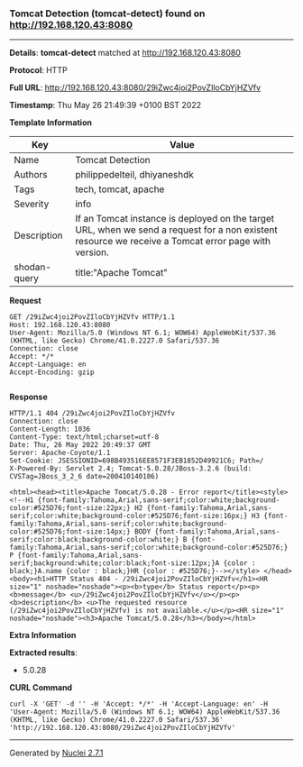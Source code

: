 ### Tomcat Detection (tomcat-detect) found on http://192.168.120.43:8080
---
**Details**: **tomcat-detect**  matched at http://192.168.120.43:8080

**Protocol**: HTTP

**Full URL**: http://192.168.120.43:8080/29iZwc4joi2PovZIloCbYjHZVfv

**Timestamp**: Thu May 26 21:49:39 +0100 BST 2022

**Template Information**

| Key | Value |
|---|---|
| Name | Tomcat Detection |
| Authors | philippedelteil, dhiyaneshdk |
| Tags | tech, tomcat, apache |
| Severity | info |
| Description | If an Tomcat instance is deployed on the target URL, when we send a request for a non existent resource we receive a Tomcat error page with version. |
| shodan-query | title:"Apache Tomcat" |

**Request**
```http
GET /29iZwc4joi2PovZIloCbYjHZVfv HTTP/1.1
Host: 192.168.120.43:8080
User-Agent: Mozilla/5.0 (Windows NT 6.1; WOW64) AppleWebKit/537.36 (KHTML, like Gecko) Chrome/41.0.2227.0 Safari/537.36
Connection: close
Accept: */*
Accept-Language: en
Accept-Encoding: gzip


```

**Response**
```http
HTTP/1.1 404 /29iZwc4joi2PovZIloCbYjHZVfv
Connection: close
Content-Length: 1036
Content-Type: text/html;charset=utf-8
Date: Thu, 26 May 2022 20:49:37 GMT
Server: Apache-Coyote/1.1
Set-Cookie: JSESSIONID=698B493516EE8571F3EB1852D49921C6; Path=/
X-Powered-By: Servlet 2.4; Tomcat-5.0.28/JBoss-3.2.6 (build: CVSTag=JBoss_3_2_6 date=200410140106)

<html><head><title>Apache Tomcat/5.0.28 - Error report</title><style><!--H1 {font-family:Tahoma,Arial,sans-serif;color:white;background-color:#525D76;font-size:22px;} H2 {font-family:Tahoma,Arial,sans-serif;color:white;background-color:#525D76;font-size:16px;} H3 {font-family:Tahoma,Arial,sans-serif;color:white;background-color:#525D76;font-size:14px;} BODY {font-family:Tahoma,Arial,sans-serif;color:black;background-color:white;} B {font-family:Tahoma,Arial,sans-serif;color:white;background-color:#525D76;} P {font-family:Tahoma,Arial,sans-serif;background:white;color:black;font-size:12px;}A {color : black;}A.name {color : black;}HR {color : #525D76;}--></style> </head><body><h1>HTTP Status 404 - /29iZwc4joi2PovZIloCbYjHZVfv</h1><HR size="1" noshade="noshade"><p><b>type</b> Status report</p><p><b>message</b> <u>/29iZwc4joi2PovZIloCbYjHZVfv</u></p><p><b>description</b> <u>The requested resource (/29iZwc4joi2PovZIloCbYjHZVfv) is not available.</u></p><HR size="1" noshade="noshade"><h3>Apache Tomcat/5.0.28</h3></body></html>
```

**Extra Information**

**Extracted results**:

- 5.0.28



**CURL Command**
```
curl -X 'GET' -d '' -H 'Accept: */*' -H 'Accept-Language: en' -H 'User-Agent: Mozilla/5.0 (Windows NT 6.1; WOW64) AppleWebKit/537.36 (KHTML, like Gecko) Chrome/41.0.2227.0 Safari/537.36' 'http://192.168.120.43:8080/29iZwc4joi2PovZIloCbYjHZVfv'
```
---
Generated by [Nuclei 2.7.1](https://github.com/projectdiscovery/nuclei)